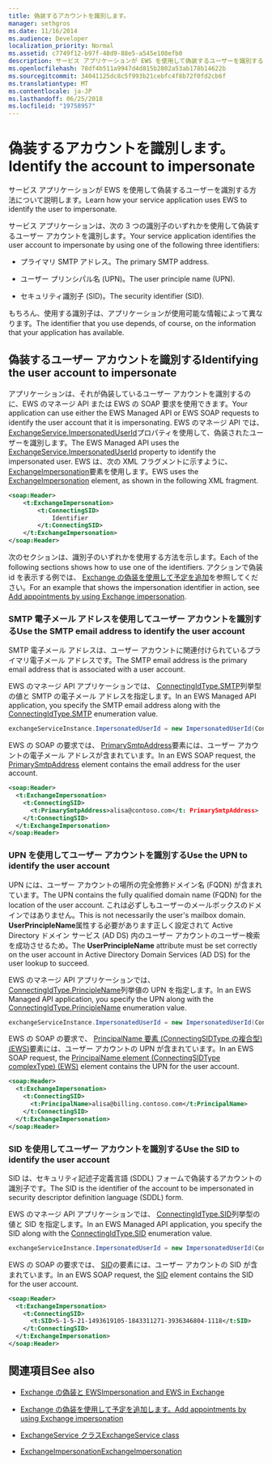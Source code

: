 ```yaml
---
title: 偽装するアカウントを識別します。
manager: sethgros
ms.date: 11/16/2014
ms.audience: Developer
localization_priority: Normal
ms.assetid: c7749f12-b97f-48d9-88e5-a545e108efb0
description: サービス アプリケーションが EWS を使用して偽装するユーザーを識別する方法について説明します。
ms.openlocfilehash: 78df4b511a9947d4d815b2802a53ab178b14622b
ms.sourcegitcommit: 34041125dc8c5f993b21cebfc4f8b72f0fd2cb6f
ms.translationtype: MT
ms.contentlocale: ja-JP
ms.lasthandoff: 06/25/2018
ms.locfileid: "19758957"
---
```

# <a name="identify-the-account-to-impersonate"></a><span data-ttu-id="73238-103">偽装するアカウントを識別します。</span><span class="sxs-lookup"><span data-stu-id="73238-103">Identify the account to impersonate</span></span>

<span data-ttu-id="73238-104">サービス アプリケーションが EWS を使用して偽装するユーザーを識別する方法について説明します。</span><span class="sxs-lookup"><span data-stu-id="73238-104">Learn how your service application uses EWS to identify the user to impersonate.</span></span>
  
<span data-ttu-id="73238-105">サービス アプリケーションは、次の 3 つの識別子のいずれかを使用して偽装するユーザー アカウントを識別します。</span><span class="sxs-lookup"><span data-stu-id="73238-105">Your service application identifies the user account to impersonate by using one of the following three identifiers:</span></span>
  
- <span data-ttu-id="73238-106">プライマリ SMTP アドレス。</span><span class="sxs-lookup"><span data-stu-id="73238-106">The primary SMTP address.</span></span>
    
- <span data-ttu-id="73238-107">ユーザー プリンシパル名 (UPN)。</span><span class="sxs-lookup"><span data-stu-id="73238-107">The user principle name (UPN).</span></span>
    
- <span data-ttu-id="73238-108">セキュリティ識別子 (SID)。</span><span class="sxs-lookup"><span data-stu-id="73238-108">The security identifier (SID).</span></span>
    
<span data-ttu-id="73238-109">もちろん、使用する識別子は、アプリケーションが使用可能な情報によって異なります。</span><span class="sxs-lookup"><span data-stu-id="73238-109">The identifier that you use depends, of course, on the information that your application has available.</span></span>
  
## <a name="identifying-the-user-account-to-impersonate"></a><span data-ttu-id="73238-110">偽装するユーザー アカウントを識別する</span><span class="sxs-lookup"><span data-stu-id="73238-110">Identifying the user account to impersonate</span></span>

<span data-ttu-id="73238-111">アプリケーションは、それが偽装しているユーザー アカウントを識別するのに、EWS のマネージ API または EWS の SOAP 要求を使用できます。</span><span class="sxs-lookup"><span data-stu-id="73238-111">Your application can use either the EWS Managed API or EWS SOAP requests to identify the user account that it is impersonating.</span></span> <span data-ttu-id="73238-112">EWS のマネージ API では、 [ExchangeService.ImpersonatedUserId](http://msdn.microsoft.com/en-us/library/microsoft.exchange.webservices.data.exchangeservice.impersonateduserid.aspx)プロパティを使用して、偽装されたユーザーを識別します。</span><span class="sxs-lookup"><span data-stu-id="73238-112">The EWS Managed API uses the [ExchangeService.ImpersonatedUserId](http://msdn.microsoft.com/en-us/library/microsoft.exchange.webservices.data.exchangeservice.impersonateduserid.aspx) property to identify the impersonated user.</span></span> <span data-ttu-id="73238-113">EWS は、次の XML フラグメントに示すように、 [ExchangeImpersonation](http://msdn.microsoft.com/library/d8cbac49-47d0-4745-a2a7-545d33f8da93%28Office.15%29.aspx)要素を使用します。</span><span class="sxs-lookup"><span data-stu-id="73238-113">EWS uses the [ExchangeImpersonation](http://msdn.microsoft.com/library/d8cbac49-47d0-4745-a2a7-545d33f8da93%28Office.15%29.aspx) element, as shown in the following XML fragment.</span></span> 
  
```XML
<soap:Header>
    <t:ExchangeImpersonation>
        <t:ConnectingSID>
            Identifier
        </t:ConnectingSID>
    </t:ExchangeImpersonation>
</soap:Header>
```

<span data-ttu-id="73238-114">次のセクションは、識別子のいずれかを使用する方法を示します。</span><span class="sxs-lookup"><span data-stu-id="73238-114">Each of the following sections shows how to use one of the identifiers.</span></span> <span data-ttu-id="73238-115">アクションで偽装 id を表示する例では、 [Exchange の偽装を使用して予定を追加](how-to-add-appointments-by-using-exchange-impersonation.md)を参照してください。</span><span class="sxs-lookup"><span data-stu-id="73238-115">For an example that shows the impersonation identifier in action, see [Add appointments by using Exchange impersonation](how-to-add-appointments-by-using-exchange-impersonation.md).</span></span>
  
### <a name="use-the-smtp-email-address-to-identify-the-user-account"></a><span data-ttu-id="73238-116">SMTP 電子メール アドレスを使用してユーザー アカウントを識別する</span><span class="sxs-lookup"><span data-stu-id="73238-116">Use the SMTP email address to identify the user account</span></span>

<span data-ttu-id="73238-117">SMTP 電子メール アドレスは、ユーザー アカウントに関連付けられているプライマリ電子メール アドレスです。</span><span class="sxs-lookup"><span data-stu-id="73238-117">The SMTP email address is the primary email address that is associated with a user account.</span></span>
  
<span data-ttu-id="73238-118">EWS のマネージ API アプリケーションでは、 [ConnectingIdType.SMTP](http://msdn.microsoft.com/en-us/library/microsoft.exchange.webservices.data.connectingidtype.aspx)列挙型の値と SMTP の電子メール アドレスを指定します。</span><span class="sxs-lookup"><span data-stu-id="73238-118">In an EWS Managed API application, you specify the SMTP email address along with the [ConnectingIdType.SMTP](http://msdn.microsoft.com/en-us/library/microsoft.exchange.webservices.data.connectingidtype.aspx) enumeration value.</span></span> 
  
```cs
exchangeServiceInstance.ImpersonatedUserId = new ImpersonatedUserId(ConnectingIdType.SMTP, "alisa@contoso.com");
```

<span data-ttu-id="73238-119">EWS の SOAP の要求では、 [PrimarySmtpAddress](http://msdn.microsoft.com/library/eee79904-9412-4e61-b9b8-aff0ce25fade%28Office.15%29.aspx)要素には、ユーザー アカウントの電子メール アドレスが含まれています。</span><span class="sxs-lookup"><span data-stu-id="73238-119">In an EWS SOAP request, the [PrimarySmtpAddress](http://msdn.microsoft.com/library/eee79904-9412-4e61-b9b8-aff0ce25fade%28Office.15%29.aspx) element contains the email address for the user account.</span></span> 
  
```XML
<soap:Header>
  <t:ExchangeImpersonation>
    <t:ConnectingSID>
      <t:PrimarySmtpAddress>alisa@contoso.com</t: PrimarySmtpAddress>
    </t:ConnectingSID>
  </t:ExchangeImpersonation>
</soap:Header>
```

### <a name="use-the-upn-to-identify-the-user-account"></a><span data-ttu-id="73238-120">UPN を使用してユーザー アカウントを識別する</span><span class="sxs-lookup"><span data-stu-id="73238-120">Use the UPN to identify the user account</span></span>

<span data-ttu-id="73238-121">UPN には、ユーザー アカウントの場所の完全修飾ドメイン名 (FQDN) が含まれています。</span><span class="sxs-lookup"><span data-stu-id="73238-121">The UPN contains the fully qualified domain name (FQDN) for the location of the user account.</span></span> <span data-ttu-id="73238-122">これは必ずしもユーザーのメールボックスのドメインではありません。</span><span class="sxs-lookup"><span data-stu-id="73238-122">This is not necessarily the user's mailbox domain.</span></span> <span data-ttu-id="73238-123">**UserPrincipleName**属性する必要があります正しく設定されて Active Directory ドメイン サービス (AD DS) 内のユーザー アカウントのユーザー検索を成功させるため。</span><span class="sxs-lookup"><span data-stu-id="73238-123">The **UserPrincipleName** attribute must be set correctly on the user account in Active Directory Domain Services (AD DS) for the user lookup to succeed.</span></span> 
  
<span data-ttu-id="73238-124">EWS のマネージ API アプリケーションでは、 [ConnectingIdType.PrincipleName](http://msdn.microsoft.com/en-us/library/microsoft.exchange.webservices.data.connectingidtype.aspx)列挙値の UPN を指定します。</span><span class="sxs-lookup"><span data-stu-id="73238-124">In an EWS Managed API application, you specify the UPN along with the [ConnectingIdType.PrincipleName](http://msdn.microsoft.com/en-us/library/microsoft.exchange.webservices.data.connectingidtype.aspx) enumeration value.</span></span> 
  
```cs
exchangeServiceInstance.ImpersonatedUserId = new ImpersonatedUserId(ConnectingIdType.PrincipleName, "alias@billing.contoso.com");
```

<span data-ttu-id="73238-125">EWS の SOAP の要求で、 [PrincipalName 要素 (ConnectingSIDType の複合型) (EWS)](http://msdn.microsoft.com/library/6aac5388-c971-817b-b0bb-095a2639c6de%28Office.15%29.aspx)要素には、ユーザー アカウントの UPN が含まれています。</span><span class="sxs-lookup"><span data-stu-id="73238-125">In an EWS SOAP request, the [PrincipalName element (ConnectingSIDType complexType) (EWS)](http://msdn.microsoft.com/library/6aac5388-c971-817b-b0bb-095a2639c6de%28Office.15%29.aspx) element contains the UPN for the user account.</span></span> 
  
```XML
<soap:Header>
  <t:ExchangeImpersonation>
    <t:ConnectingSID>
      <t:PrincipalName>alisa@billing.contoso.com</t:PrincipalName>
    </t:ConnectingSID>
  </t:ExchangeImpersonation>
</soap:Header>
```

### <a name="use-the-sid-to-identify-the-user-account"></a><span data-ttu-id="73238-126">SID を使用してユーザー アカウントを識別する</span><span class="sxs-lookup"><span data-stu-id="73238-126">Use the SID to identify the user account</span></span>

<span data-ttu-id="73238-127">SID は、セキュリティ記述子定義言語 (SDDL) フォームで偽装するアカウントの識別子です。</span><span class="sxs-lookup"><span data-stu-id="73238-127">The SID is the identifier of the account to be impersonated in security descriptor definition language (SDDL) form.</span></span>
  
<span data-ttu-id="73238-128">EWS のマネージ API アプリケーションでは、 [ConnectingIdType.SID](http://msdn.microsoft.com/en-us/library/microsoft.exchange.webservices.data.connectingidtype.aspx)列挙型の値と SID を指定します。</span><span class="sxs-lookup"><span data-stu-id="73238-128">In an EWS Managed API application, you specify the SID along with the [ConnectingIdType.SID](http://msdn.microsoft.com/en-us/library/microsoft.exchange.webservices.data.connectingidtype.aspx) enumeration value.</span></span> 
  
```cs
exchangeServiceInstance.ImpersonatedUserId = new ImpersonatedUserId(ConnectingIdType.SID, "S-1-5-21-1493619105-1843311271-3936346804-1118");
```

<span data-ttu-id="73238-129">EWS の SOAP の要求では、 [SID](http://msdn.microsoft.com/library/2f33b29b-163b-4106-a74d-6fb76ec38951%28Office.15%29.aspx)の要素には、ユーザー アカウントの SID が含まれています。</span><span class="sxs-lookup"><span data-stu-id="73238-129">In an EWS SOAP request, the [SID](http://msdn.microsoft.com/library/2f33b29b-163b-4106-a74d-6fb76ec38951%28Office.15%29.aspx) element contains the SID for the user account.</span></span> 
  
```XML
<soap:Header>
  <t:ExchangeImpersonation>
    <t:ConnectingSID>
      <t:SID>S-1-5-21-1493619105-1843311271-3936346804-1118</t:SID>
    </t:ConnectingSID>
  </t:ExchangeImpersonation>
</soap:Header>
```

## <a name="see-also"></a><span data-ttu-id="73238-130">関連項目</span><span class="sxs-lookup"><span data-stu-id="73238-130">See also</span></span>


- [<span data-ttu-id="73238-131">Exchange の偽装と EWS</span><span class="sxs-lookup"><span data-stu-id="73238-131">Impersonation and EWS in Exchange</span></span>](impersonation-and-ews-in-exchange.md)
    
- [<span data-ttu-id="73238-132">Exchange の偽装を使用して予定を追加します。</span><span class="sxs-lookup"><span data-stu-id="73238-132">Add appointments by using Exchange impersonation</span></span>](how-to-add-appointments-by-using-exchange-impersonation.md)
    
- [<span data-ttu-id="73238-133">ExchangeService クラス</span><span class="sxs-lookup"><span data-stu-id="73238-133">ExchangeService class</span></span>](http://msdn.microsoft.com/en-us/library/microsoft.exchange.webservices.data.exchangeservice.aspx)
    
- [<span data-ttu-id="73238-134">ExchangeImpersonation</span><span class="sxs-lookup"><span data-stu-id="73238-134">ExchangeImpersonation</span></span>](http://msdn.microsoft.com/library/d8cbac49-47d0-4745-a2a7-545d33f8da93%28Office.15%29.aspx)
    

